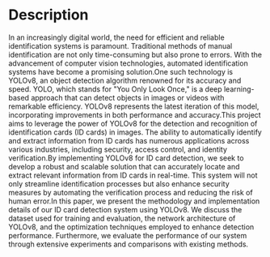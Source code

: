 <h1>Description</h1>
<p>In an increasingly digital world, the need for efficient and reliable identification systems is
 paramount. Traditional methods of manual identification are not only time-consuming but
 also prone to errors. With the advancement of computer vision technologies, automated
 identification systems have become a promising solution.One such technology is YOLOv8,
 an object detection algorithm renowned for its accuracy and speed. YOLO, which stands for
 "You Only Look Once," is a deep learning-based approach that can detect objects in images
 or videos with remarkable efficiency. YOLOv8 represents the latest iteration of this model,
 incorporating improvements in both performance and accuracy.This project aims to
 leverage the power of YOLOv8 for the detection and recognition of identification cards (ID
 cards) in images. The ability to automatically identify and extract information from ID cards
 has numerous applications across various industries, including security, access control, and
 identity verification.By implementing YOLOv8 for ID card detection, we seek to develop a
 robust and scalable solution that can accurately locate and extract relevant information
 from ID cards in real-time. This system will not only streamline identification processes but
 also enhance security measures by automating the verification process and reducing the
 risk of human error.In this paper, we present the methodology and implementation details
 of our ID card detection system using YOLOv8. We discuss the dataset used for training and
 evaluation, the network architecture of YOLOv8, and the optimization techniques employed
 to enhance detection performance. Furthermore, we evaluate the performance of our
 system through extensive experiments and comparisons with existing methods.</p>
